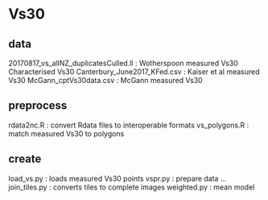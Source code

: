 # Vs30

## data
20170817_vs_allNZ_duplicatesCulled.ll : Wotherspoon measured Vs30
Characterised Vs30 Canterbury_June2017_KFed.csv : Kaiser et al measured Vs30
McGann_cptVs30data.csv : McGann measured Vs30


## preprocess
rdata2nc.R : convert Rdata files to interoperable formats
vs_polygons.R : match measured Vs30 to polygons


## create
load_vs.py : loads measured Vs30 points
vspr.py : prepare data
...
join_tiles.py : converts tiles to complete images
weighted.py : mean model
